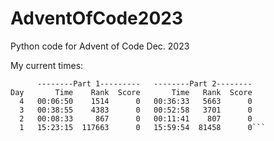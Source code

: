 # AdventOfCode2023
Python code for Advent of Code Dec. 2023

My current times:
```
      --------Part 1---------   --------Part 2--------
Day       Time    Rank  Score       Time   Rank  Score
  4   00:06:50    1514      0   00:36:33   5663      0
  3   00:38:55    4383      0   00:52:58   3701      0
  2   00:08:33     867      0   00:11:41    807      0
  1   15:23:15  117663      0   15:59:54  81458      0```
